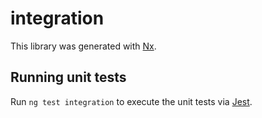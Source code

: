 # integration

This library was generated with [Nx](https://nx.dev).

## Running unit tests

Run `ng test integration` to execute the unit tests via [Jest](https://jestjs.io).
